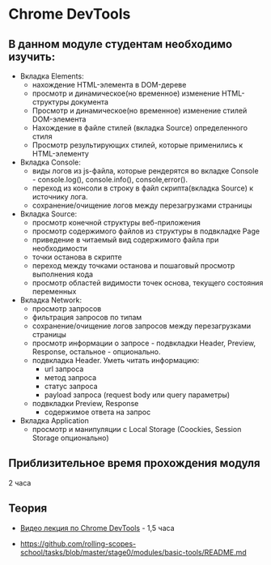 # Chrome DevTools
## В данном модуле студентам необходимо изучить:

- Вкладка Elements:
    - нахождение HTML-элемента в DOM-дереве
    - просмотр и динамическое(но временное) изменение HTML-структуры документа
    - Просмотр и динамическое(но временное) изменение стилей DOM-элемента
    - Нахождение в файле стилей (вкладка Source) определенного стиля
    - Просмотр результирующих стилей, которые применились к HTML-элементу
- Вкладка Console:
    - виды логов из js-файла, которые рендерятся во вкладке Сonsole - console.log(), console.info(), console,error().
    - переход из консоли в строку в файл скрипта(вкладка Source) к источнику лога.
    - сохранение/очищение логов между перезагрузками страницы
- Вкладка Source:
    - просмотр конечной структуры веб-приложения
    - просмотр содержимого файлов из структуры в подвкладке Page
    - приведение в читаемый вид содержимого файла при необходимости
    - точки останова в скрипте
    - переход между точками останова и пошаговый просмотр выполнения кода
    - просмотр областей видимости точек основа, текущего состояния переменных
- Вкладка Network:
    - просмотр запросов
    - фильтрация запросов по типам
    - сохранение/очищение логов запросов между перезагрузками страницы
    - просмотр информации о запросе - подвкладки Header, Preview, Response, остальное - опционально.
    - подвкладка Header. Уметь читать информацию:
        - url запроса
        - метод запроса
        - статус запроса
        - payload запроса (request body или query параметры)
    - подвкладки Preview, Response
        - содержимое ответа на запрос
- Вкладка Application
    - просмотр и манипуляции с Local Storage (Coockies, Session Storage опционально)


## Приблизительное время прохождения модуля
2 часа

## Теория
- [Видео лекция по Chrome DevTools](https://www.youtube.com/watch?v=gvB0qoio-Ic&list=PLe--kalBDwji8WXKVjhON39X4v_Uj6T_R&index=7) - 1,5 часа


-   https://github.com/rolling-scopes-school/tasks/blob/master/stage0/modules/basic-tools/README.md

